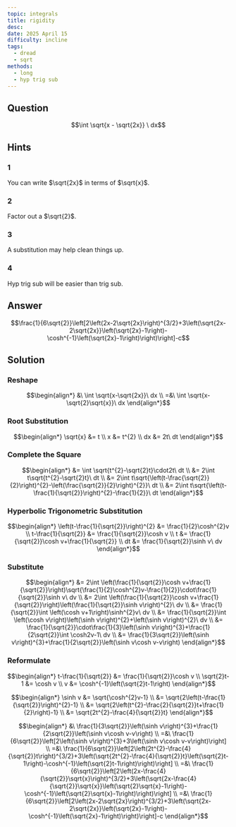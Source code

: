 ```yaml
---
topic: integrals
title: rigidity
desc: 
date: 2025 April 15
difficulty: incline
tags:
  - dread
  - sqrt
methods:
  - long
  - hyp trig sub
---
```



## Question
```math
\int
  \sqrt{x - \sqrt{2x}}
\ dx
```


## Hints

### 1
You can write $\sqrt{2x}$ in terms of $\sqrt{x}$.

### 2
Factor out a $\sqrt{2}$.

### 3
A substitution may help clean things up.

### 4
Hyp trig sub will be easier than trig sub.


## Answer
```math
\frac{1}{6\sqrt{2}}\left[2\left(2x-2\sqrt{2x}\right)^{3/2}+3\left(\sqrt{2x-2\sqrt{2x}}\left(\sqrt{2x}-1\right)-\cosh^{-1}\left(\sqrt{2x}-1\right)\right)\right]-c
```


## Solution

### Reshape
```math
\begin{align*}
  &\ \int \sqrt{x-\sqrt{2x}}\ dx
  \\ =&\ \int \sqrt{x-\sqrt{2}\sqrt{x}}\ dx
\end{align*}
```

### Root Substitution
```math
\begin{align*}
  \sqrt{x} &= t
  \\ x &= t^{2}
  \\ dx &= 2t\ dt
\end{align*}
```

### Complete the Square
```math
\begin{align*}
  &= \int \sqrt{t^{2}-\sqrt{2}t}\cdot2t\ dt
  \\ &= 2\int t\sqrt{t^{2}-\sqrt{2}t}\ dt
  \\ &= 2\int t\sqrt{\left(t-\frac{\sqrt{2}}{2}\right)^{2}-\left(\frac{\sqrt{2}}{2}\right)^{2}}\ dt
  \\ &= 2\int t\sqrt{\left(t-\frac{1}{\sqrt{2}}\right)^{2}-\frac{1}{2}}\ dt
\end{align*}
```

### Hyperbolic Trigonometric Substitution
```math
\begin{align*}
  \left(t-\frac{1}{\sqrt{2}}\right)^{2} &= \frac{1}{2}\cosh^{2}v
  \\ t-\frac{1}{\sqrt{2}} &= \frac{1}{\sqrt{2}}\cosh v
  \\ t &= \frac{1}{\sqrt{2}}\cosh v+\frac{1}{\sqrt{2}}
  \\ dt &= \frac{1}{\sqrt{2}}\sinh v\ dv
\end{align*}
```

### Substitute
```math
\begin{align*}
  &= 2\int \left(\frac{1}{\sqrt{2}}\cosh v+\frac{1}{\sqrt{2}}\right)\sqrt{\frac{1}{2}\cosh^{2}v-\frac{1}{2}}\cdot\frac{1}{\sqrt{2}}\sinh v\ dv
  \\ &= 2\int \left(\frac{1}{\sqrt{2}}\cosh v+\frac{1}{\sqrt{2}}\right)\left(\frac{1}{\sqrt{2}}\sinh v\right)^{2}\ dv
  \\ &= \frac{1}{\sqrt{2}}\int \left(\cosh v+1\right)\sinh^{2}v\ dv
  \\ &= \frac{1}{\sqrt{2}}\int \left(\cosh v\right)\left(\sinh v\right)^{2}+\left(\sinh v\right)^{2}\ dv
  \\ &= \frac{1}{\sqrt{2}}\cdot\frac{1}{3}\left(\sinh v\right)^{3}+\frac{1}{2\sqrt{2}}\int \cosh2v-1\ dv
  \\ &= \frac{1}{3\sqrt{2}}\left(\sinh v\right)^{3}+\frac{1}{2\sqrt{2}}\left(\sinh v\cosh v-v\right)
\end{align*}
```

### Reformulate
```math
\begin{align*}
  t-\frac{1}{\sqrt{2}} &= \frac{1}{\sqrt{2}}\cosh v
  \\ \sqrt{2}t-1 &= \cosh v
  \\ v &= \cosh^{-1}\left(\sqrt{2}t-1\right)
\end{align*}
```

```math
\begin{align*}
  \sinh v &= \sqrt{\cosh^{2}v-1}
  \\ &= \sqrt{2\left(t-\frac{1}{\sqrt{2}}\right)^{2}-1}
  \\ &= \sqrt{2\left(t^{2}-\frac{2}{\sqrt{2}}t+\frac{1}{2}\right)-1}
  \\ &= \sqrt{2t^{2}-\frac{4}{\sqrt{2}}t}
\end{align*}
```

```math
\begin{align*}
  &\ \frac{1}{3\sqrt{2}}\left(\sinh v\right)^{3}+\frac{1}{2\sqrt{2}}\left(\sinh v\cosh v-v\right)
  \\ =&\ \frac{1}{6\sqrt{2}}\left[2\left(\sinh v\right)^{3}+3\left(\sinh v\cosh v-v\right)\right]
  \\ =&\ \frac{1}{6\sqrt{2}}\left[2\left(2t^{2}-\frac{4}{\sqrt{2}}t\right)^{3/2}+3\left(\sqrt{2t^{2}-\frac{4}{\sqrt{2}}t}\left(\sqrt{2}t-1\right)-\cosh^{-1}\left(\sqrt{2}t-1\right)\right)\right]
  \\ =&\ \frac{1}{6\sqrt{2}}\left[2\left(2x-\frac{4}{\sqrt{2}}\sqrt{x}\right)^{3/2}+3\left(\sqrt{2x-\frac{4}{\sqrt{2}}\sqrt{x}}\left(\sqrt{2}\sqrt{x}-1\right)-\cosh^{-1}\left(\sqrt{2}\sqrt{x}-1\right)\right)\right]
  \\ =&\ \frac{1}{6\sqrt{2}}\left[2\left(2x-2\sqrt{2x}\right)^{3/2}+3\left(\sqrt{2x-2\sqrt{2x}}\left(\sqrt{2x}-1\right)-\cosh^{-1}\left(\sqrt{2x}-1\right)\right)\right]-c
\end{align*}
```
